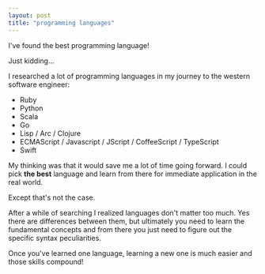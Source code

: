 ```yaml
---
layout: post
title: "programming languages"
---
```


I've found the best programming language!

Just kidding...

I researched a lot of programming languages in my journey to the western software engineer:

* Ruby
* Python
* Scala
* Go
* Lisp / Arc / Clojure
* ECMAScript / Javascript / JScript / CoffeeScript / TypeScript
* Swift

My thinking was that it would save me a lot of time going forward. I could pick **the best** language and learn from there for immediate application in the real world. 

Except that's not the case. 

After a while of searching I realized languages don't matter too much. Yes there are differences between them, but ultimately you need to learn the fundamental concepts and from there you just need to figure out the specific syntax peculiarities. 

Once you've learned one language, learning a new one is much easier and those skills compound!
